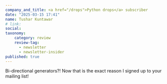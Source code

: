```yaml
---
company_and_title: <a href="/drops">Python drops</a> subscriber
date: "2025-03-15 17:41"
name: Tushar Kuntawar
# link:
social: 
taxonomy:
    category: review
    review-tag:
      - newsletter
      - newsletter-insider
published: true
---
```


Bi-directional generators?!
Now that is the exact reason I signed up to your mailing list!
